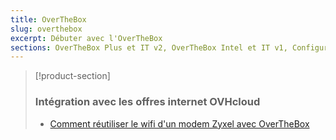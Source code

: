 ```yaml
---
title: OverTheBox
slug: overthebox
excerpt: Débuter avec l'OverTheBox
sections: OverTheBox Plus et IT v2, OverTheBox Intel et IT v1, Configurations de l'OverTheBox, Configurations techniques avancées, Intégration avec les offres internet OVHCloud, Diagnostic et dépannage FAQ
---
```


> [!product-section]
>
> ### Intégration avec les offres internet OVHcloud
>
> - [Comment réutiliser le wifi d'un modem Zyxel avec OverTheBox](https://docs.ovh.com/fr/xdsl/comment-reutiliser-wifi-zyxel-otb/)
>

